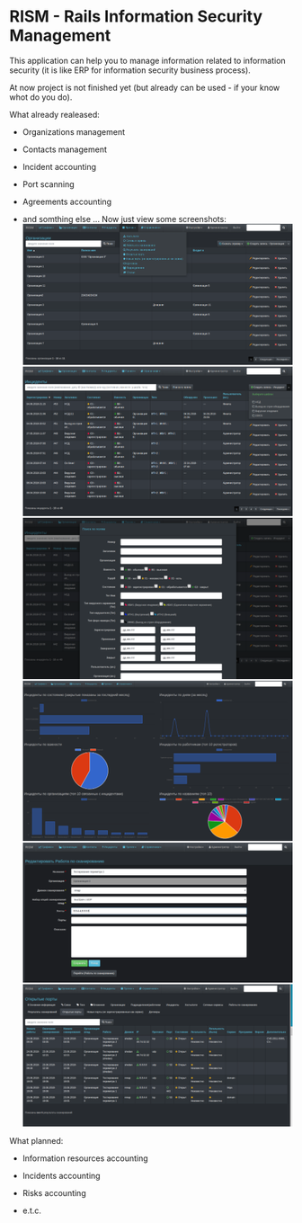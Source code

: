 # RISM - Rails Information Security Management

This application can help you to manage information  related to information security (it is like ERP for information security business process).

At now project is not finished yet (but already can be used - if your know whot do you do).

What already realeased:
* Organizations management

* Contacts management

* Incident accounting

* Port scanning

* Agreements accounting

* and somthing else ...
Now just view some screenshots:
![](rism1.png)
![](rism2.png)
![](rism3.png)
![](rism4.png)
![](rism5.png)
![](rism6.png)

What planned:

* Information resources accounting

* Incidents accounting

* Risks accounting

* e.t.c.
